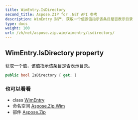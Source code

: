 ```yaml
---
title: WimEntry.IsDirectory
second_title: Aspose.ZIP for .NET API 参考
description: WimEntry 财产. 获取一个值该值指示该条目是否表示目录
type: docs
weight: 100
url: /zh/net/aspose.zip.wim/wimentry/isdirectory/
---
```

## WimEntry.IsDirectory property

获取一个值，该值指示该条目是否表示目录。

```csharp
public bool IsDirectory { get; }
```

### 也可以看看

* class [WimEntry](../)
* 命名空间 [Aspose.Zip.Wim](../../wimentry/)
* 部件 [Aspose.Zip](../../../)


